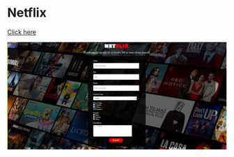 # Netflix

[Click here](https://omersb.github.io/Netflix/)

![Screen Shot](https://github.com/omersb/Netflix/blob/master/Netflix.png?raw=true)

